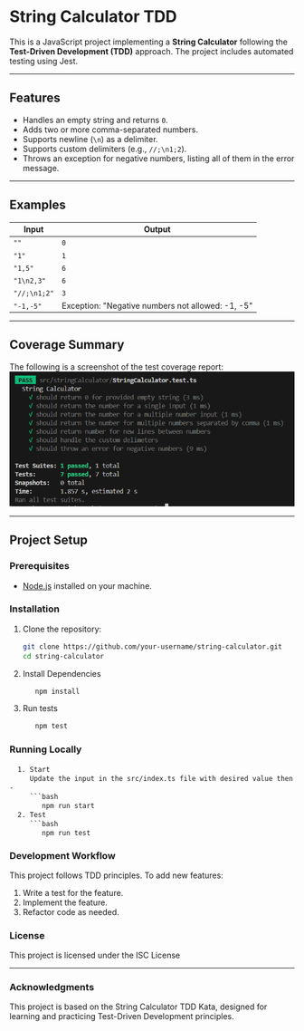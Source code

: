 # String Calculator TDD

This is a JavaScript project implementing a **String Calculator** following the **Test-Driven Development (TDD)** approach. The project includes automated testing using Jest.
 
---
## Features

- Handles an empty string and returns `0`.
- Adds two or more comma-separated numbers.
- Supports newline (`\n`) as a delimiter.
- Supports custom delimiters (e.g., `//;\n1;2`).
- Throws an exception for negative numbers, listing all of them in the error message.

---
## Examples

| Input          | Output |
|-----------------|--------|
| `""`           | `0`    |
| `"1"`          | `1`    |
| `"1,5"`        | `6`    |
| `"1\n2,3"`     | `6`    |
| `"//;\n1;2"`   | `3`    |
| `"-1,-5"`      | Exception: "Negative numbers not allowed: -1, -5" |

---
## Coverage Summary

The following is a screenshot of the test coverage report:
![Test Coverage](./test_coverage.png)

---
## Project Setup

   ### Prerequisites
   - [Node.js](https://nodejs.org/) installed on your machine.

   ### Installation

   1. Clone the repository:
      ```bash
      git clone https://github.com/your-username/string-calculator.git
      cd string-calculator

   2. Install Dependencies
      ```bash
         npm install

   3. Run tests
      ```bash
         npm test

   ### Running Locally

      1. Start
         Update the input in the src/index.ts file with desired value then - 
         ```bash
            npm run start
      2. Test 
         ```bash
            npm run test


   ### Development Workflow

   This project follows TDD principles. To add new features:

   1. Write a test for the feature.
   2. Implement the feature.
   3. Refactor code as needed.


### License
   This project is licensed under the ISC License

---
### Acknowledgments
   This project is based on the String Calculator TDD Kata, designed for learning and practicing Test-Driven Development principles.